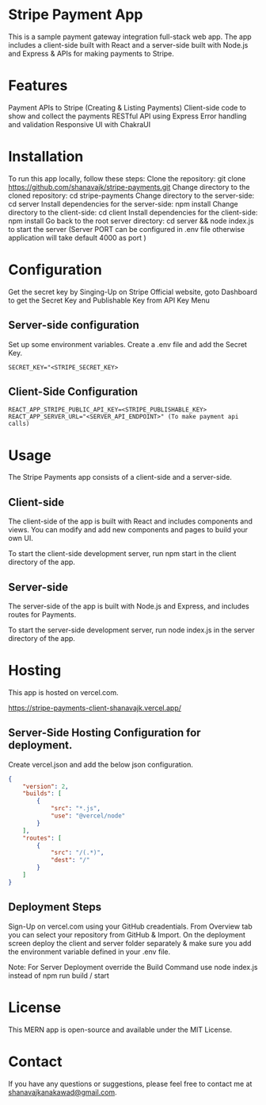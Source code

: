 # Stripe Payment App

This is a sample payment gateway integration full-stack web app. The app includes a client-side built with React and a server-side built with Node.js and Express & APIs for making payments to Stripe.

# Features

Payment APIs to Stripe (Creating & Listing Payments)
Client-side code to show and collect the payments
RESTful API using Express
Error handling and validation
Responsive UI with ChakraUI

# Installation

To run this app locally, follow these steps:
Clone the repository: git clone https://github.com/shanavajk/stripe-payments.git
Change directory to the cloned repository: cd stripe-payments
Change directory to the server-side: cd server
Install dependencies for the server-side: npm install
Change directory to the client-side: cd client
Install dependencies for the client-side: npm install
Go back to the root server directory: cd server && node index.js to start the server (Server PORT can be configured in .env file otherwise application will take default 4000 as port )

# Configuration

Get the secret key by Singing-Up on Stripe Official website, goto Dashboard to get the Secret Key and Publishable Key from API Key Menu

## Server-side configuration

Set up some environment variables. Create a .env file and add the Secret Key.

```
SECRET_KEY="<STRIPE_SECRET_KEY>
```

## Client-Side Configuration

```
REACT_APP_STRIPE_PUBLIC_API_KEY=<STRIPE_PUBLISHABLE_KEY>
REACT_APP_SERVER_URL="<SERVER_API_ENDPOINT>" (To make payment api calls)
```

# Usage

The Stripe Payments app consists of a client-side and a server-side.

## Client-side

The client-side of the app is built with React and includes components and views. You can modify and add new components and pages to build your own UI.

To start the client-side development server, run npm start in the client directory of the app.

## Server-side

The server-side of the app is built with Node.js and Express, and includes routes for Payments.

To start the server-side development server, run node index.js in the server directory of the app.

# Hosting

This app is hosted on vercel.com.

https://stripe-payments-client-shanavajk.vercel.app/

## Server-Side Hosting Configuration for deployment.

Create vercel.json and add the below json configuration.

```json
{
    "version": 2,
    "builds": [
        {
            "src": "*.js",
            "use": "@vercel/node"
        }
    ],
    "routes": [
        {
            "src": "/(.*)",
            "dest": "/"
        }
    ]
}
```

## Deployment Steps

Sign-Up on vercel.com using your GitHub creadentials.
From Overview tab you can select your repository from GitHub & Import.
On the deployment screen deploy the client and server folder separately & make sure you add the environment variable defined in your .env file.

Note:
For Server Deployment override the Build Command use node index.js instead of npm run build / start

# License

This MERN app is open-source and available under the MIT License.

# Contact

If you have any questions or suggestions, please feel free to contact me at shanavajkanakawad@gmail.com.

